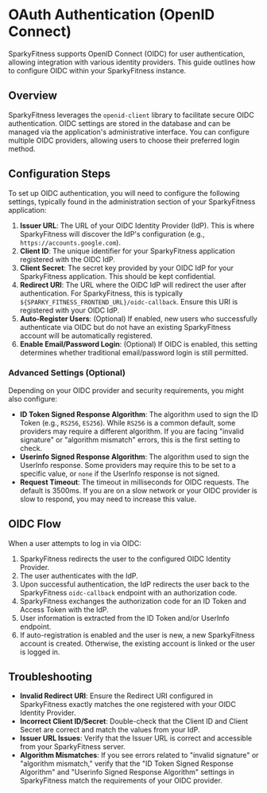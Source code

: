 # OAuth Authentication (OpenID Connect)

SparkyFitness supports OpenID Connect (OIDC) for user authentication, allowing integration with various identity providers. This guide outlines how to configure OIDC within your SparkyFitness instance.

## Overview

SparkyFitness leverages the `openid-client` library to facilitate secure OIDC authentication. OIDC settings are stored in the database and can be managed via the application's administrative interface. You can configure multiple OIDC providers, allowing users to choose their preferred login method.

## Configuration Steps

To set up OIDC authentication, you will need to configure the following settings, typically found in the administration section of your SparkyFitness application:

1.  **Issuer URL**: The URL of your OIDC Identity Provider (IdP). This is where SparkyFitness will discover the IdP's configuration (e.g., `https://accounts.google.com`).
2.  **Client ID**: The unique identifier for your SparkyFitness application registered with the OIDC IdP.
3.  **Client Secret**: The secret key provided by your OIDC IdP for your SparkyFitness application. This should be kept confidential.
4.  **Redirect URI**: The URL where the OIDC IdP will redirect the user after authentication. For SparkyFitness, this is typically `${SPARKY_FITNESS_FRONTEND_URL}/oidc-callback`. Ensure this URI is registered with your OIDC IdP.
5.  **Auto-Register Users**: (Optional) If enabled, new users who successfully authenticate via OIDC but do not have an existing SparkyFitness account will be automatically registered.
6.  **Enable Email/Password Login**: (Optional) If OIDC is enabled, this setting determines whether traditional email/password login is still permitted.

### Advanced Settings (Optional)

Depending on your OIDC provider and security requirements, you might also configure:

*   **ID Token Signed Response Algorithm**: The algorithm used to sign the ID Token (e.g., `RS256`, `ES256`). While `RS256` is a common default, some providers may require a different algorithm. If you are facing "invalid signature" or "algorithm mismatch" errors, this is the first setting to check.
*   **Userinfo Signed Response Algorithm**: The algorithm used to sign the UserInfo response. Some providers may require this to be set to a specific value, or `none` if the UserInfo response is not signed.
*   **Request Timeout**: The timeout in milliseconds for OIDC requests. The default is 3500ms. If you are on a slow network or your OIDC provider is slow to respond, you may need to increase this value.

## OIDC Flow

When a user attempts to log in via OIDC:

1.  SparkyFitness redirects the user to the configured OIDC Identity Provider.
2.  The user authenticates with the IdP.
3.  Upon successful authentication, the IdP redirects the user back to the SparkyFitness `oidc-callback` endpoint with an authorization code.
4.  SparkyFitness exchanges the authorization code for an ID Token and Access Token with the IdP.
5.  User information is extracted from the ID Token and/or UserInfo endpoint.
6.  If auto-registration is enabled and the user is new, a new SparkyFitness account is created. Otherwise, the existing account is linked or the user is logged in.

## Troubleshooting

*   **Invalid Redirect URI**: Ensure the Redirect URI configured in SparkyFitness exactly matches the one registered with your OIDC Identity Provider.
*   **Incorrect Client ID/Secret**: Double-check that the Client ID and Client Secret are correct and match the values from your IdP.
*   **Issuer URL Issues**: Verify that the Issuer URL is correct and accessible from your SparkyFitness server.
*   **Algorithm Mismatches**: If you see errors related to "invalid signature" or "algorithm mismatch," verify that the "ID Token Signed Response Algorithm" and "Userinfo Signed Response Algorithm" settings in SparkyFitness match the requirements of your OIDC provider.